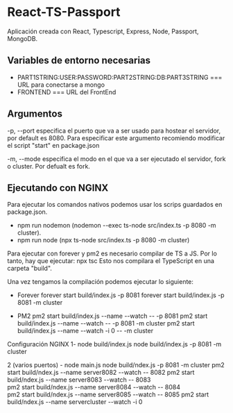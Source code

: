 # React-TS-Passport
Aplicación creada con React, Typescript, Express, Node, Passport, MongoDB.

## Variables de entorno necesarias
- PART1STRING:USER:PASSWORD:PART2STRING:DB:PART3STRING === URL para conectarse a mongo
- FRONTEND === URL del FrontEnd

## Argumentos
-p, --port especifica el puerto que va a ser usado para hostear el servidor, por default es 8080. Para especificar este argumento recomiendo modificar el script "start" en package.json

-m, --mode especifica el modo en el que va a ser ejecutado el servidor, fork o cluster. Por defualt es fork.


## Ejecutando con NGINX

Para ejecutar los comandos nativos podemos usar los scrips guardados en package.json. 
- npm run nodemon (nodemon --exec ts-node src/index.ts -p 8080 -m cluster).
- npm run node (npx ts-node src/index.ts -p 8080 -m cluster)

Para ejecutar con forever y pm2 es necesario compilar de TS a JS. Por lo tanto, hay que ejecutar: npx tsc
Esto nos compilara el TypeScript en una carpeta "build".

Una vez tengamos la compilación podemos ejecutar lo siguiente:
- Forever
  forever start build/index.js -p 8081
  forever start build/index.js -p 8081 -m cluster
  
- PM2
  pm2 start build/index.js --name --watch -- -p 8081
  pm2 start build/index.js --name --watch -- -p 8081 -m cluster
  pm2 start build/index.js --name --watch -i 0 -- -m cluster
  
  
Configuración NGINX 
1-  node build/index.js 
    node build/index.js -p 8081 -m cluster
   
2 (varios puertos) -  node main.js
    node build/ndex.js -p 8081 -m cluster
    pm2 start build/ndex.js --name server8082 --watch -- 8082
    pm2 start build/ndex.js --name server8083 --watch -- 8083   
    pm2 start build/ndex.js --name server8084 --watch -- 8084  
    pm2 start build/ndex.js --name server8085 --watch -- 8085 
    pm2 start build/ndex.js --name servercluster --watch -i 0 

